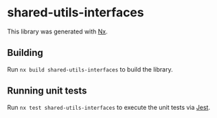 # shared-utils-interfaces

This library was generated with [Nx](https://nx.dev).

## Building

Run `nx build shared-utils-interfaces` to build the library.

## Running unit tests

Run `nx test shared-utils-interfaces` to execute the unit tests via [Jest](https://jestjs.io).
